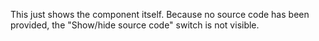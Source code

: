 This just shows the component itself. Because no source code has been provided, the "Show/hide source code" switch is not visible.